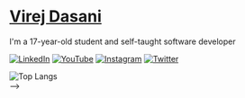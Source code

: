 # [Virej Dasani](https://virejdasani.github.io/)
 I'm a 17-year-old student and self-taught software developer

[![LinkedIn](https://raw.githubusercontent.com/gauravghongde/social-icons/master/PNG/Color/LinkedIN.png)](https://www.linkedin.com/in/virej-dasani-b64470209/)
[![YouTube](https://raw.githubusercontent.com/gauravghongde/social-icons/master/PNG/Color/Youtube.png)](https://www.youtube.com/channel/UCRzS48bskynAxoI38BFypfQ)
[![Instagram](https://raw.githubusercontent.com/gauravghongde/social-icons/master/PNG/Color/Instagram.png)](https://instagram.com/virejdasani)
[![Twitter](https://raw.githubusercontent.com/gauravghongde/social-icons/master/PNG/Color/Twitter.png)](https://twitter.com/virejdasani)

<!--
![Github stats](https://github-readme-stats.vercel.app/api?username=virejdasani&count_private=true&show_icons=true&theme=radical&layout=compact)
<!--Hiding languages not written by me (They are auto generated in unity or contributed by someone else) -->
![Top Langs](https://github-readme-stats.vercel.app/api/top-langs/?username=virejdasani&layout=compact&langs_count=100&hide=Mathematica,Kotlin,Shell,ShaderLab,GLSL,HLSL&theme=radical&exclude_repo=Planet-Portal,OverheatingChaosGame,FizzBuzz-EVERYTHING,ELEVATEgame,Eltusa1,Eltusa2,Eltusa3,Eltusa,AR-RR,ELECTRIFIED)                   
-->
